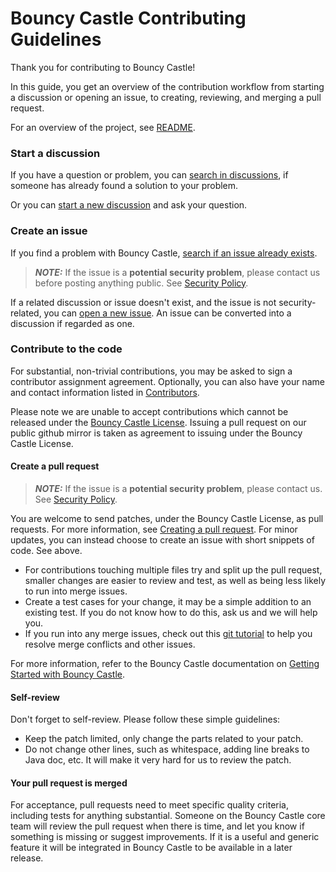 # Bouncy Castle Contributing Guidelines <!-- omit in toc -->

Thank you for contributing to Bouncy Castle!

In this guide, you get an overview of the contribution workflow from starting a discussion or opening an issue, to creating, reviewing, and merging a pull request.

For an overview of the project, see [README](README.md). 

### Start a discussion
If you have a question or problem, you can [search in discussions](https://github.com/bcgit/bc-java/discussions), if someone has already found a solution to your problem. 

Or you can [start a new discussion](https://github.com/bcgit/bc-java/discussions/new/choose) and ask your question. 

### Create an issue

If you find a problem with Bouncy Castle, [search if an issue already exists](https://github.com/bcgit/bc-java/issues).

> **_NOTE:_**  If the issue is a __potential security problem__, please contact us
before posting anything public. See [Security Policy](SECURITY.md).

If a related discussion or issue doesn't exist, and the issue is not security-related, you can [open a new issue](https://github.com/bcgit/bc-java/issues/new/choose). An issue can be converted into a discussion if regarded as one.

### Contribute to the code

For substantial, non-trivial contributions, you may be asked to sign a contributor assignment agreement. Optionally, you can also have your name and contact information listed in [Contributors](https://www.bouncycastle.org/contributors.html). 

Please note we are unable to accept contributions which cannot be released under the [Bouncy Castle License](https://www.bouncycastle.org/licence.html). Issuing a pull request on our public github mirror is taken as agreement to issuing under the Bouncy Castle License.

#### Create a pull request

> **_NOTE:_**  If the issue is a __potential security problem__, please contact us. See [Security Policy](SECURITY.md).

You are welcome to send patches, under the Bouncy Castle License, as pull requests. For more information, see [Creating a pull request](https://docs.github.com/en/pull-requests/collaborating-with-pull-requests/proposing-changes-to-your-work-with-pull-requests/creating-a-pull-request). For minor updates, you can instead choose to create an issue with short snippets of code. See above.

* For contributions touching multiple files try and split up the pull request, smaller changes are easier to review and test, as well as being less likely to run into merge issues.
* Create a test cases for your change, it may be a simple addition to an existing test. If you do not know how to do this, ask us and we will help you. 
* If you run into any merge issues, check out this [git tutorial](https://github.com/skills/resolve-merge-conflicts) to help you resolve merge conflicts and other issues.

For more information, refer to the Bouncy Castle documentation on [Getting Started with Bouncy Castle](https://doc.primekey.com/bouncycastle/introduction#Introduction-GettingStartedwithBouncyCastle).

#### Self-review

Don't forget to self-review. Please follow these simple guidelines:
* Keep the patch limited, only change the parts related to your patch. 
* Do not change other lines, such as whitespace, adding line breaks to Java doc, etc. It will make it very hard for us to review the patch.


#### Your pull request is merged

For acceptance, pull requests need to meet specific quality criteria, including tests for anything substantial. Someone on the Bouncy Castle core team will review the pull request when there is time, and let you know if something is missing or suggest improvements. If it is a useful and generic feature it will be integrated in Bouncy Castle to be available in a later release.

